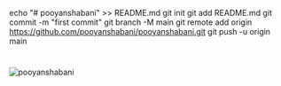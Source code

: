 echo "# pooyanshabani" >> README.md
git init
git add README.md
git commit -m "first commit"
git branch -M main
git remote add origin https://github.com/pooyanshabani/pooyanshabani.git
git push -u origin main
#
![pooyanshabani](https://img.shields.io/badge/pooyan-shabani-red)
